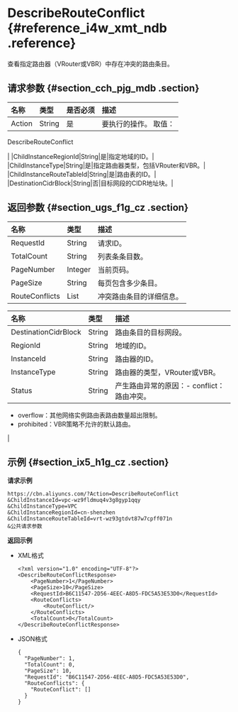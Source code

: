 # DescribeRouteConflict {#reference_i4w_xmt_ndb .reference}

查看指定路由器（VRouter或VBR）中存在冲突的路由条目。

## 请求参数 {#section_cch_pjg_mdb .section}

|名称|类型|是否必须|描述|
|:-|:-|:---|:-|
|Action|String|是| 要执行的操作。 取值：

 DescribeRouteConflict

 |
|ChildInstanceRegionId|String|是|指定地域的ID。|
|ChildInstanceType|String|是|指定路由器类型，包括VRouter和VBR。|
|ChildInstanceRouteTableId|String|是|路由表的ID。|
|DestinationCidrBlock|String|否|目标网段的CIDR地址块。|

## 返回参数 {#section_ugs_f1g_cz .section}

|名称|类型|描述|
|:-|:-|:-|
|RequestId|String|请求ID。|
|TotalCount|String|列表条条目数。|
|PageNumber|Integer|当前页码。|
|PageSize|String|每页包含多少条目。|
|RouteConflicts|List|冲突路由条目的详细信息。|

|名称|类型|描述|
|:-|:-|:-|
|DestinationCidrBlock|String|路由条目的目标网段。|
|RegionId|String|地域的ID。|
|InstanceId|String|路由器的ID。|
|InstanceType|String|路由器的类型，VRouter或VBR。|
|Status|String|产生路由异常的原因：-   conflict：路由冲突。
-   overflow：其他网络实例路由表路由数量超出限制。
-   prohibited：VBR策略不允许的默认路由。

|

## 示例 {#section_ix5_h1g_cz .section}

**请求示例**

``` {#createVPCpub}
https://cbn.aliyuncs.com/?Action=DescribeRouteConflict
&ChildInstanceId=vpc-wz9fldmuq4v3g8gyp1qqy
&ChildInstanceType=VPC
&ChildInstanceRegionId=cn-shenzhen
&ChildInstanceRouteTableId=vrt-wz93gtdvt87w7cpff071n
&公共请求参数
```

**返回示例**

-   XML格式

    ```
    <?xml version="1.0" encoding="UTF-8"?>
    <DescribeRouteConflictResponse>
        <PageNumber>1</PageNumber>
        <PageSize>10</PageSize>
        <RequestId>B6C11547-2D56-4EEC-A8D5-FDC5A53E53D0</RequestId>
        <RouteConflicts>
            <RouteConflict/>
        </RouteConflicts>
        <TotalCount>0</TotalCount>
    </DescribeRouteConflictResponse>
    ```

-   JSON格式

    ```
    {
      "PageNumber": 1,
      "TotalCount": 0,
      "PageSize": 10,
      "RequestId": "B6C11547-2D56-4EEC-A8D5-FDC5A53E53D0",
      "RouteConflicts": {
        "RouteConflict": []
      }
    }
    ```



